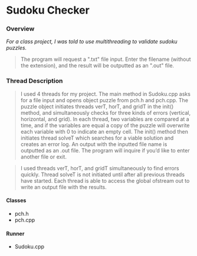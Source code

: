 # Sudoku Checker

### Overview
*For a class project, I was told to use multithreading to validate sudoku puzzles.*
>The program will request a ".txt" file input.  Enter the filename (without the extension), and the result will be outputted as an ".out" file.

### Thread Description
>I used 4 threads for my project.  The main method in Sudoku.cpp asks for a file input and opens object puzzle from pch.h and pch.cpp.  The puzzle object initiates threads verT, horT, and gridT in the init() method, and simultaneously checks for three kinds of errors (vertical, horizontal, and grid).  In each thread, two variables are compared at a time, and if the variables are equal a copy of the puzzle will overwrite each variable with 0 to indicate an empty cell.  The init() method then initiates thread solveT which searches for a viable solution and creates an error log.  An output with the inputted file name is outputted as an .out file.  The program will inquire if you’d like to enter another file or exit.

>I used threads verT, horT, and gridT simultaneously to find errors quickly.  Thread solveT is not initiated until after all previous threads have started.  Each thread is able to access the global ofstream out to write an output file with the results.

#### Classes
* pch.h
* pch.cpp

#### Runner
* Sudoku.cpp
